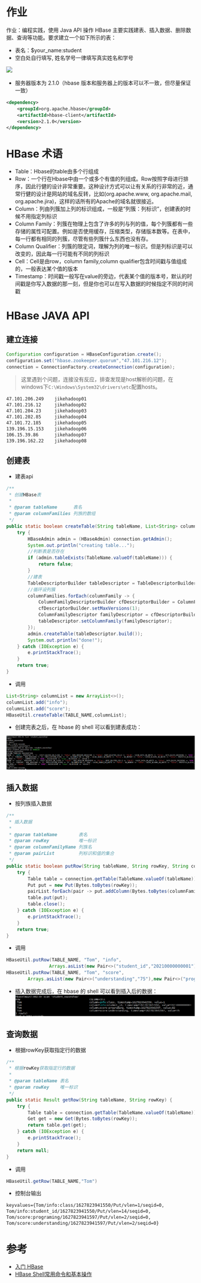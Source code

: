 # 作业
作业：编程实践，使用 Java API 操作 HBase
主要实践建表、插入数据、删除数据、查询等功能。要求建立一个如下所示的表：

* 表名：$your_name:student
* 空白处自行填写, 姓名学号一律填写真实姓名和学号

![](https://static001.infoq.cn/resource/image/21/89/21ceb17dda135b92d718a5db94603689.png)

* 服务器版本为 2.1.0（hbase 版本和服务器上的版本可以不一致，但尽量保证一致）
```xml
<dependency>
    <groupId>org.apache.hbase</groupId>
    <artifactId>hbase-client</artifactId>
    <version>2.1.0</version>
</dependency>
```

# HBase 术语
* Table：Hbase的table由多个行组成
* Row：一个行在Hbase中由一个或多个有值的列组成。Row按照字母进行排序，因此行健的设计非常重要。这种设计方式可以让有关系的行非常的近，通常行健的设计是网站的域名反转，比如(org.apache.www, org.apache.mail, org.apache.jira)，这样的话所有的Apache的域名就很接近。
* Column：列由列簇加上列的标识组成，一般是“列簇：列标识”，创建表的时候不用指定列标识
* Column Family：列簇在物理上包含了许多的列与列的值，每个列簇都有一些存储的属性可配置。例如是否使用缓存，压缩类型，存储版本数等。在表中，每一行都有相同的列簇，尽管有些列簇什么东西也没有存。
* Column Qualifier：列簇的限定词，理解为列的唯一标识。但是列标识是可以改变的，因此每一行可能有不同的列标识
* Cell：Cell是由row，column family,column qualifier包含时间戳与值组成的，一般表达某个值的版本
* Timestamp：时间戳一般写在value的旁边，代表某个值的版本号，默认的时间戳是你写入数据的那一刻，但是你也可以在写入数据的时候指定不同的时间戳

# HBase JAVA API
## 建立连接
```java
Configuration configuration = HBaseConfiguration.create();
configuration.set("hbase.zookeeper.quorum","47.101.216.12");
connection = ConnectionFactory.createConnection(configuration);
```

> 这里遇到个问题，连接没有反应，排查发现是host解析的问题，在windows下`C:\Windows\System32\drivers\etc`配置hosts。

```
47.101.206.249    jikehadoop01
47.101.216.12     jikehadoop02
47.101.204.23     jikehadoop03
47.101.202.85     jikehadoop04
47.101.72.185     jikehadoop05
139.196.15.153    jikehadoop06
106.15.39.86      jikehadoop07
139.196.162.22    jikehadoop08
```

## 创建表
* 建表api
```java
/**
 * 创建HBase表
 *
 * @param tableName      表名
 * @param columnFamilies 列族的数组
 */
public static boolean createTable(String tableName, List<String> columnFamilies) {
    try {
        HBaseAdmin admin = (HBaseAdmin) connection.getAdmin();
        System.out.println("creating table...");
        //判断表是否存在
        if (admin.tableExists(TableName.valueOf(tableName))) {
            return false;
        }
        //建表
        TableDescriptorBuilder tableDescriptor = TableDescriptorBuilder.newBuilder(TableName.valueOf(tableName));
        //循环设列簇
        columnFamilies.forEach(columnFamily -> {
            ColumnFamilyDescriptorBuilder cfDescriptorBuilder = ColumnFamilyDescriptorBuilder.newBuilder(Bytes.toBytes(columnFamily));
            cfDescriptorBuilder.setMaxVersions(1);
            ColumnFamilyDescriptor familyDescriptor = cfDescriptorBuilder.build();
            tableDescriptor.setColumnFamily(familyDescriptor);
        });
        admin.createTable(tableDescriptor.build());
        System.out.println("done!");
    } catch (IOException e) {
        e.printStackTrace();
    }
    return true;
}
```
* 调用
```java
List<String> columnList = new ArrayList<>();
columnList.add("info");
columnList.add("score");
HBaseUtil.createTable(TABLE_NAME,columnList);
```

* 创建完表之后，在 hbase 的 shell 可以看到建表成功：

![img1](https://github.com/eazonshaw/bigdata/blob/master/hbase/img/img1.png)

## 插入数据
* 按列族插入数据
```java
/**
 * 插入数据
 *
 * @param tableName        表名
 * @param rowKey           唯一标识
 * @param columnFamilyName 列族名
 * @param pairList         列标识和值的集合
 */
public static boolean putRow(String tableName, String rowKey, String columnFamilyName, List<Pair<String, String>> pairList) {
    try {
        Table table = connection.getTable(TableName.valueOf(tableName));
        Put put = new Put(Bytes.toBytes(rowKey));
        pairList.forEach(pair -> put.addColumn(Bytes.toBytes(columnFamilyName), Bytes.toBytes(pair.getKey()), Bytes.toBytes(pair.getValue())));
        table.put(put);
        table.close();
    } catch (IOException e) {
        e.printStackTrace();
    }
    return true;
}
```
* 调用
```java
HBaseUtil.putRow(TABLE_NAME, "Tom", "info",
                Arrays.asList(new Pair<>("student_id","20210000000001"),new Pair<>("class","1")));
HBaseUtil.putRow(TABLE_NAME, "Tom", "score",
        Arrays.asList(new Pair<>("understanding","75"),new Pair<>("programing","82")));
```
* 插入数据完成后，在 hbase 的 shell 可以看到插入后的数据：
![img2](https://github.com/eazonshaw/bigdata/blob/master/hbase/img/img2.png)

## 查询数据
* 根据rowKey获取指定行的数据
```java
/**
 * 根据rowKey获取指定行的数据
 *
 * @param tableName 表名
 * @param rowKey    唯一标识
 */
public static Result getRow(String tableName, String rowKey) {
    try {
        Table table = connection.getTable(TableName.valueOf(tableName));
        Get get = new Get(Bytes.toBytes(rowKey));
        return table.get(get);
    } catch (IOException e) {
        e.printStackTrace();
    }
    return null;
}
```
* 调用
```java
HBaseUtil.getRow(TABLE_NAME,"Tom")
```
* 控制台输出
```text
keyvalues={Tom/info:class/1627823941550/Put/vlen=1/seqid=0, Tom/info:student_id/1627823941550/Put/vlen=14/seqid=0, Tom/score:programing/1627823941597/Put/vlen=2/seqid=0, Tom/score:understanding/1627823941597/Put/vlen=2/seqid=0}
```

# 参考
* [入门 HBase ](https://www.jianshu.com/p/b23800d9b227)
* [HBase Shell常用命令和基本操作](http://c.biancheng.net/view/3587.html)
